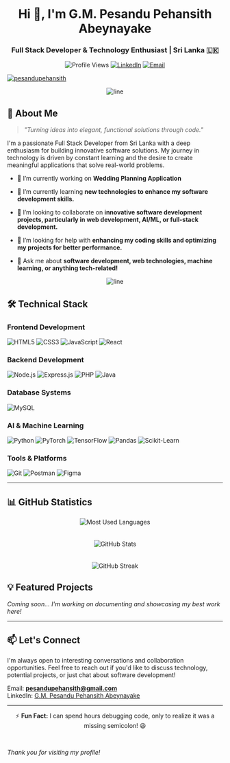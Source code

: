 <h1 align="center">Hi 👋, I'm G.M. Pesandu Pehansith Abeynayake</h1>
<h3 align="center">Full Stack Developer & Technology Enthusiast | Sri Lanka 🇱🇰</h3>

<div align="center">

  
  ![Profile Views](https://komarev.com/ghpvc/?username=pesandupehansith&label=Profile%20views&color=0e75b6&style=for-the-badge)
  [![LinkedIn](https://img.shields.io/badge/LinkedIn-Connect-blue?style=for-the-badge&logo=linkedin)](https://linkedin.com/in/g-m-pesandu-pehansith-abeynayake)
  [![Email](https://img.shields.io/badge/Email-Contact-red?style=for-the-badge&logo=gmail)](mailto:pesandupehansith@gmail.com)
  
</div>


<p align="left"> <a href="https://github.com/ryo-ma/github-profile-trophy"><img src="https://github-profile-trophy.vercel.app/?username=pesandupehansith" alt="pesandupehansith" /></a> </p>

<div align="center">
  <img src="https://raw.githubusercontent.com/andreasbm/readme/master/assets/lines/rainbow.png" alt="line">
</div>

## 🚀 About Me

> *"Turning ideas into elegant, functional solutions through code."*

I'm a passionate Full Stack Developer from Sri Lanka with a deep enthusiasm for building innovative software solutions. My journey in technology is driven by constant learning and the desire to create meaningful applications that solve real-world problems.

- 🔭 I’m currently working on **Wedding Planning Application**

- 🌱 I’m currently learning **new technologies to enhance my software development skills.**

- 👯 I’m looking to collaborate on **innovative software development projects, particularly in web development, AI/ML, or full-stack development.**

- 🤝 I’m looking for help with **enhancing my coding skills and optimizing my projects for better performance.**

- 💬 Ask me about **software development, web technologies, machine learning, or anything tech-related!**

<div align="center">
  <img src="https://raw.githubusercontent.com/andreasbm/readme/master/assets/lines/rainbow.png" alt="line">
</div>

## 🛠️ Technical Stack

### Frontend Development
![HTML5](https://img.shields.io/badge/HTML5-E34F26?style=for-the-badge&logo=html5&logoColor=white)
![CSS3](https://img.shields.io/badge/CSS3-1572B6?style=for-the-badge&logo=css3&logoColor=white)
![JavaScript](https://img.shields.io/badge/JavaScript-F7DF1E?style=for-the-badge&logo=javascript&logoColor=black)
![React](https://img.shields.io/badge/React-20232A?style=for-the-badge&logo=react&logoColor=61DAFB)

### Backend Development
![Node.js](https://img.shields.io/badge/Node.js-339933?style=for-the-badge&logo=nodedotjs&logoColor=white)
![Express.js](https://img.shields.io/badge/Express.js-000000?style=for-the-badge&logo=express&logoColor=white)
![PHP](https://img.shields.io/badge/PHP-777BB4?style=for-the-badge&logo=php&logoColor=white)
![Java](https://img.shields.io/badge/Java-ED8B00?style=for-the-badge&logo=java&logoColor=white)

### Database Systems
![MySQL](https://img.shields.io/badge/MySQL-005C84?style=for-the-badge&logo=mysql&logoColor=white)

### AI & Machine Learning
![Python](https://img.shields.io/badge/Python-3776AB?style=for-the-badge&logo=python&logoColor=white)
![PyTorch](https://img.shields.io/badge/PyTorch-EE4C2C?style=for-the-badge&logo=pytorch&logoColor=white)
![TensorFlow](https://img.shields.io/badge/TensorFlow-FF6F00?style=for-the-badge&logo=tensorflow&logoColor=white)
![Pandas](https://img.shields.io/badge/Pandas-150458?style=for-the-badge&logo=pandas&logoColor=white)
![Scikit-Learn](https://img.shields.io/badge/Scikit_Learn-F7931E?style=for-the-badge&logo=scikit-learn&logoColor=white)

### Tools & Platforms
![Git](https://img.shields.io/badge/Git-F05032?style=for-the-badge&logo=git&logoColor=white)
![Postman](https://img.shields.io/badge/Postman-FF6C37?style=for-the-badge&logo=postman&logoColor=white)
![Figma](https://img.shields.io/badge/Figma-F24E1E?style=for-the-badge&logo=figma&logoColor=white)

---

## 📊 GitHub Statistics

<div align="center">
  <img src="https://github-readme-stats.vercel.app/api/top-langs?username=pesandupehansith&show_icons=true&locale=en&layout=compact&theme=tokyonight" alt="Most Used Languages" />
</div>
<br><br>
<div align="center">
  <img src="https://github-readme-stats.vercel.app/api?username=pesandupehansith&show_icons=true&locale=en&theme=tokyonight" alt="GitHub Stats" />
</div>
<br><br>
<div align="center">
  <img src="https://github-readme-streak-stats.herokuapp.com/?user=pesandupehansith&theme=tokyonight" alt="GitHub Streak" />
</div>

## 💡 Featured Projects

*Coming soon... I'm working on documenting and showcasing my best work here!*

---

## 📫 Let's Connect

I'm always open to interesting conversations and collaboration opportunities. Feel free to reach out if you'd like to discuss technology, potential projects, or just chat about software development!

Email: **pesandupehansith@gmail.com**  
LinkedIn: [G.M. Pesandu Pehansith Abeynayake](https://linkedin.com/in/g-m-pesandu-pehansith-abeynayake)

---

<div align="center">
  
  ⚡ **Fun Fact:** I can spend hours debugging code, only to realize it was a missing semicolon! 😆

</div>

<br/>
  <p><i>Thank you for visiting my profile!</i></p>
  <p>